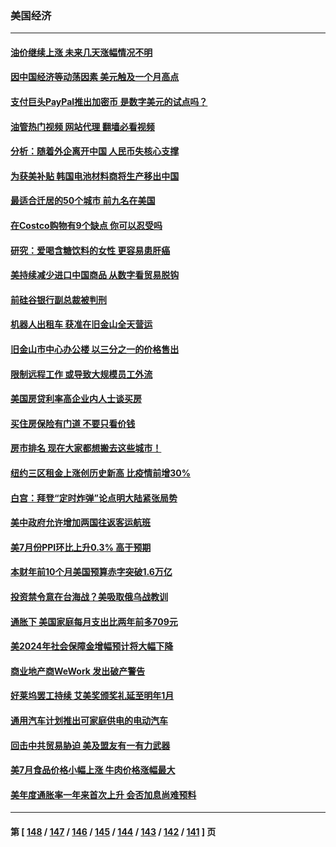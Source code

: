 ### 美国经济
---
#### [油价继续上涨 未来几天涨幅情况不明](../../pages/ncid1078158/n14054007.md?08150845) 
#### [因中国经济等动荡因素 美元触及一个月高点](../../pages/ncid1078158/n14053923.md?08150845) 
#### [支付巨头PayPal推出加密币 是数字美元的试点吗？](../../pages/ncid1078158/n14053493.md?08150845) 
#### [油管热门视频 网站代理 翻墙必看视频](http://138.2.39.72:81/youtube.html?epic-marker?08150845)
#### [分析：随着外企离开中国 人民币失核心支撑](../../pages/ncid1078158/n14053433.md?08150845) 
#### [为获美补贴 韩国电池材料商将生产移出中国](../../pages/ncid1078158/n14053342.md?08150845) 
#### [最适合迁居的50个城市 前九名在美国](../../pages/ncid1078158/n14046203.md?08150845) 
#### [在Costco购物有9个缺点 你可以忍受吗](../../pages/ncid1078158/n14048734.md?08150845) 
#### [研究：爱喝含糖饮料的女性 更容易患肝癌](../../pages/ncid1078158/n14053149.md?08150845) 
#### [美持续减少进口中国商品 从数字看贸易脱钩](../../pages/ncid1078158/n14052943.md?08150845) 
#### [前硅谷银行副总裁被判刑](../../pages/ncid1078158/n14052942.md?08150845) 
#### [机器人出租车 获准在旧金山全天营运](../../pages/ncid1078158/n14052827.md?08150845) 
#### [旧金山市中心办公楼 以三分之一的价格售出](../../pages/ncid1078158/n14052796.md?08150845) 
#### [限制远程工作 或导致大规模员工外流](../../pages/ncid1078158/n14052788.md?08150845) 
#### [美国房贷利率高企业内人士谈买房](../../pages/ncid1078158/n14052779.md?08150845) 
#### [买住房保险有门道 不要只看价钱](../../pages/ncid1078158/n14052777.md?08150845) 
#### [房市排名 现在大家都想搬去这些城市！](../../pages/ncid1078158/n14052750.md?08150845) 
#### [纽约三区租金上涨创历史新高 比疫情前增30%](../../pages/ncid1078158/n14052669.md?08150845) 
#### [白宫：拜登“定时炸弹”论点明大陆紧张局势](../../pages/ncid1078158/n14052605.md?08150845) 
#### [美中政府允许增加两国往返客运航班](../../pages/ncid1078158/n14052589.md?08150845) 
#### [美7月份PPI环比上升0.3% 高于预期](../../pages/ncid1078158/n14052542.md?08150845) 
#### [本财年前10个月美国预算赤字突破1.6万亿](../../pages/ncid1078158/n14052557.md?08150845) 
#### [投资禁令意在台海战？美吸取俄乌战教训](../../pages/ncid1078158/n14052520.md?08150845) 
#### [通胀下 美国家庭每月支出比两年前多709元](../../pages/ncid1078158/n14052575.md?08150845) 
#### [美2024年社会保障金增幅预计将大幅下降](../../pages/ncid1078158/n14052483.md?08150845) 
#### [商业地产商WeWork 发出破产警告](../../pages/ncid1078158/n14052145.md?08150845) 
#### [好莱坞罢工持续 艾美奖颁奖礼延至明年1月](../../pages/ncid1078158/n14051855.md?08150845) 
#### [通用汽车计划推出可家庭供电的电动汽车](../../pages/ncid1078158/n14051842.md?08150845) 
#### [回击中共贸易胁迫 美及盟友有一有力武器](../../pages/ncid1078158/n14051824.md?08150845) 
#### [美7月食品价格小幅上涨 牛肉价格涨幅最大](../../pages/ncid1078158/n14051862.md?08150845) 
#### [美年度通胀率一年来首次上升 会否加息尚难预料](../../pages/ncid1078158/n14051742.md?08150845) 

---
#### 第 [ [148](./148.md?08150845) / [147](./147.md?08150845) / [146](./146.md?08150845) / [145](./145.md?08150845) / [144](./144.md?08150845) / [143](./143.md?08150845) / [142](./142.md?08150845) / [141](./141.md?08150845) ] 页
